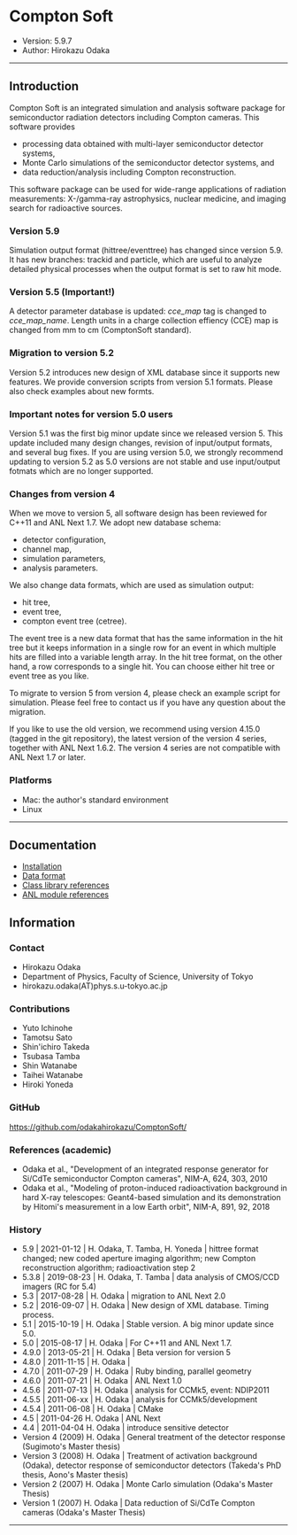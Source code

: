Compton Soft
================================================================

- Version: 5.9.7
- Author: Hirokazu Odaka

----

Introduction
----------------------------------------------------------------

Compton Soft is an integrated simulation and analysis software package
for semiconductor radiation detectors including Compton cameras.
This software provides

- processing data obtained with multi-layer semiconductor detector systems,
- Monte Carlo simulations of the semiconductor detector systems, and
- data reduction/analysis including Compton reconstruction.

This software package can be used for wide-range applications of radiation
measurements: X-/gamma-ray astrophysics, nuclear medicine, and imaging
search for radioactive sources.

### Version 5.9

Simulation output format (hittree/eventtree) has changed since version 5.9. It has new branches: trackid and particle, which are useful to analyze detailed physical processes when the output format is set to raw hit mode.

### Version 5.5 (Important!)

A detector parameter database is updated:
*cce_map* tag is changed to *cce_map_name*.
Length units in a charge collection effiency (CCE) map is changed
from mm to cm (ComptonSoft standard).

### Migration to version 5.2

Version 5.2 introduces new design of XML database since it supports new
features. We provide conversion scripts from version 5.1 formats.
Please also check examples about new formts.

### Important notes for version 5.0 users

Version 5.1 was the first big minor update since we released version 5.
This update included many design changes, revision of input/output
formats, and several bug fixes. If you are using version 5.0, we strongly
recommend updating to version 5.2 as 5.0 versions are not stable and use
input/output fotmats which are no longer supported.

### Changes from version 4

When we move to version 5, all software design has been reviewed for C++11
and ANL Next 1.7. We adopt new database schema:

- detector configuration,
- channel map,
- simulation parameters,
- analysis parameters.

We also change data formats, which are used as simulation output:

- hit tree,
- event tree,
- compton event tree (cetree).

The event tree is a new data format that has the same information in the
hit tree but it keeps information in a single row for an event in which
multiple hits are filled into a variable length array. In the hit tree
format, on the other hand, a row corresponds to a single hit. You can
choose either hit tree or event tree as you like.

To migrate to version 5 from version 4, please check an example script for
simulation. Please feel free to contact us if you have any question about
the migration.

If you like to use the old version, we recommend using version 4.15.0
(tagged in the git repository), the latest version of the version 4
series, together with ANL Next 1.6.2. The version 4 series are not
compatible with ANL Next 1.7 or later.

### Platforms

- Mac: the author's standard environment
- Linux

----

Documentation
----------------------------------------------------------------

- [Installation](documentation/installation.md)
- [Data format](documentation/data_format.md)
- [Class library references](http://odakahirokazu.github.io/ComptonSoft/doxygen/)
- [ANL module references](http://odakahirokazu.github.io/ComptonSoft/cs_modules.xml)

Information
----------------------------------------------------------------

### Contact

- Hirokazu Odaka
- Department of Physics, Faculty of Science, University of Tokyo
- hirokazu.odaka(AT)phys.s.u-tokyo.ac.jp

### Contributions

- Yuto Ichinohe
- Tamotsu Sato
- Shin'ichiro Takeda
- Tsubasa Tamba
- Shin Watanabe
- Taihei Watanabe
- Hiroki Yoneda

### GitHub

<https://github.com/odakahirokazu/ComptonSoft/>

### References (academic)

- Odaka et al., "Development of an integrated response generator for Si/CdTe semiconductor Compton cameras", NIM-A, 624, 303, 2010
- Odaka et al., "Modeling of proton-induced radioactivation background in hard X-ray telescopes: Geant4-based simulation and its demonstration by Hitomi's measurement in a low Earth orbit", NIM-A, 891, 92, 2018

### History

- 5.9 | 2021-01-12 | H. Odaka, T. Tamba, H. Yoneda | hittree format changed; new coded aperture imaging algorithm; new Compton reconstruction algorithm; radioactivation step 2
- 5.3.8 | 2019-08-23 | H. Odaka, T. Tamba | data analysis of CMOS/CCD imagers (RC for 5.4)
- 5.3 | 2017-08-28 | H. Odaka | migration to ANL Next 2.0
- 5.2 | 2016-09-07 | H. Odaka | New design of XML database. Timing process.
- 5.1 | 2015-10-19 | H. Odaka | Stable version. A big minor update since 5.0.
- 5.0 | 2015-08-17 | H. Odaka | For C++11 and ANL Next 1.7.
- 4.9.0 | 2013-05-21 | H. Odaka |  Beta version for version 5
- 4.8.0 | 2011-11-15 | H. Odaka |
- 4.7.0 | 2011-07-29 | H. Odaka | Ruby binding, parallel geometry
- 4.6.0 | 2011-07-21 | H. Odaka | ANL Next 1.0
- 4.5.6 | 2011-07-13 | H. Odaka | analysis for CCMk5, event: NDIP2011
- 4.5.5 | 2011-06-xx | H. Odaka | analysis for CCMk5/development
- 4.5.4 | 2011-06-08 | H. Odaka | CMake
- 4.5 | 2011-04-26 H. Odaka | ANL Next
- 4.4 | 2011-04-04 H. Odaka | introduce sensitive detector
- Version 4 (2009) H. Odaka | General treatment of the detector response (Sugimoto's Master thesis)
- Version 3 (2008) H. Odaka | Treatment of activation background (Odaka), detector response of semiconductor detectors (Takeda's PhD thesis, Aono's Master thesis)
- Version 2 (2007) H. Odaka | Monte Carlo simulation (Odaka's Master Thesis)
- Version 1 (2007) H. Odaka | Data reduction of Si/CdTe Compton cameras (Odaka's Master Thesis)

****************************************************************
